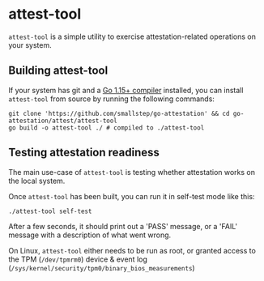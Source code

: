 # attest-tool

`attest-tool` is a simple utility to exercise attestation-related operations on your system.

## Building attest-tool

If your system has git and a [Go 1.15+ compiler](https://golang.org/dl/) installed, you can
install `attest-tool` from source by running the following commands:

```shell
git clone 'https://github.com/smallstep/go-attestation' && cd go-attestation/attest/attest-tool
go build -o attest-tool ./ # compiled to ./attest-tool
```

## Testing attestation readiness

The main use-case of `attest-tool` is testing whether attestation works on the local system.

Once `attest-tool` has been built, you can run it in self-test mode like this:

```shell
./attest-tool self-test
```

After a few seconds, it should print out a 'PASS' message, or a 'FAIL' message with a
description of what went wrong.

On Linux, `attest-tool` either needs to be run as root, or granted access to the TPM (`/dev/tpmrm0`) device
& event log (`/sys/kernel/security/tpm0/binary_bios_measurements`)
